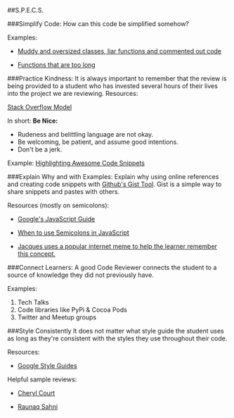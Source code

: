 ##S.P.E.C.S.

###Simplify Code:
How can this code be simplified somehow?


Examples:

* [Muddy and oversized classes, liar functions and commented out code](http://joostdevblog.blogspot.ie/2015/01/what-most-young-programmers-need-to.html)

* [Functions that are too long](http://stackoverflow.com/questions/475675/when-is-a-function-too-long)


###Practice Kindness:
It is always important to remember that the review is being provided to a student who has invested several hours of their lives into the project we are reviewing.
	Resources:

[Stack Overflow Model](http://stackoverflow.com/help/be-nice)

In short: **Be Nice:**

* Rudeness and belittling language are not okay.
* Be welcoming, be patient, and assume good intentions.
* Don't be a jerk.

Example:
[Highlighting Awesome Code Snippets](https://www.udacity.com/course/viewer#!/c-gr001/l-3562098906/m-3647758553)


###Explain Why and with Examples:
Explain why using online references and creating code snippets with [Github's Gist Tool](https://gist.github.com/). Gist is a simple way to share snippets and pastes with others.

Resources (mostly on semicolons):

* [Google's JavaScript Guide](https://google-styleguide.googlecode.com/svn/trunk/javascriptguide.xml#Semicolons)

* [When to use Semicolons in JavaScript](http://www.choskim.me/when-to-use-semicolons-in-javascript/)

* [Jacques uses a popular internet meme to help the learner remember this concept.](http://davidwalsh.name/demo/javascript-semicolons.png)


###Connect Learners:
A good Code Reviewer connects the student to a source of knowledge they did not previously have.

Examples:

1. Tech Talks
2. Code libraries like PyPi & Cocoa Pods
3. Twitter and Meetup groups

###Style Consistently
It does not matter what style guide the student uses as long as they're consistent with the styles they use throughout their code.


Resources:
* [Google Style Guides](https://code.google.com/p/google-styleguide/)

Helpful sample reviews:

* [Cheryl Court](https://s3.amazonaws.com/udacity-hosted-downloads/gr001/reviews/Cheryl+Court+Review.pdf)

* [Raunaq Sahni](https://s3.amazonaws.com/udacity-hosted-downloads/gr001/reviews/Raunaq+Sahni+Review.pdf)





